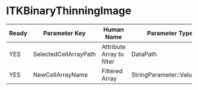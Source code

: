 # ITKBinaryThinningImage #

| Ready | Parameter Key | Human Name | Parameter Type | Parameter Class |
|-------|---------------|------------|-----------------|----------------|
| YES | SelectedCellArrayPath | Attribute Array to filter | DataPath | ArraySelectionParameter |
| YES | NewCellArrayName | Filtered Array | StringParameter::ValueType | StringParameter |
